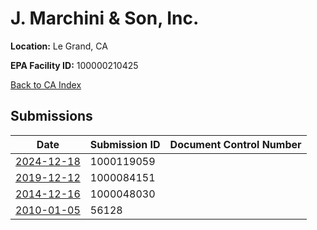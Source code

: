 # J. Marchini & Son, Inc.

**Location:** Le Grand, CA

**EPA Facility ID:** 100000210425

[Back to CA Index](../../index.md)

## Submissions

| Date | Submission ID | Document Control Number |
|------|--------------|-------------------------|
| [2024-12-18](submissions/1000119059.md) | 1000119059 |  |
| [2019-12-12](submissions/1000084151.md) | 1000084151 |  |
| [2014-12-16](submissions/1000048030.md) | 1000048030 |  |
| [2010-01-05](submissions/56128.md) | 56128 |  |
